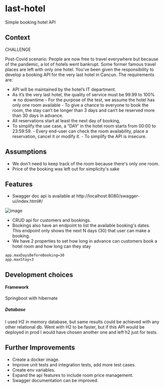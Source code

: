 # last-hotel
Simple booking hotel API

## Context
CHALLENGE 

Post-Covid scenario: 
People are now free to travel everywhere but because of the pandemic, a lot of hotels went  bankrupt. Some former famous travel places are left with only one hotel. You’ve been given the responsibility to develop a booking API for the very last hotel in Cancun. 
The requirements are: 
- API will be maintained by the hotel’s IT department. 
- As it’s the very last hotel, the quality of service must be 99.99 to 100% => no downtime - For the purpose of the test, we assume the hotel has only one room available - To give a chance to everyone to book the room, the stay can’t be longer than 3 days and  can’t be reserved more than 30 days in advance.  
- All reservations start at least the next day of booking, 
- To simplify the use case, a “DAY’ in the hotel room starts from 00:00 to 23:59:59. - Every end-user can check the room availability, place a reservation, cancel it or modify it. - To simplify the API is insecure. 


## Assumptions
- We don't need to keep track of the room because there's only one room.
- Price of the booking was left out for simplicity's sake

## Features
- Swagger doc api is available at http://localhost:8080/swagger-ui/index.html#/

![image](https://user-images.githubusercontent.com/5640204/170620298-74118e63-18df-4576-9d3f-354fe4874389.png)

- CRUD api for customers and bookings.
- Bookings also have an endpoint to list the available booking's dates. This endpoint only shows the next N days (30) that user can make a booking.
- We have 2 properties to set how long in advance can customers book a hotel room and how long can they stay 
```
app.maxDaysBeforeBooking=30
app.maxStay=3
```
## Development choices

#### Framework
Springboot with hibernate

##### Database
I used H2 in memory database, but same results could be achieved with any other relational db.
Went with H2 to be faster, but if this API would be deployed in prod I would have chosen another one and left h2 just for tests.

## Further Improvements

- Create a docker image.
- Improve unit tests and integration tests, add more test cases.
- Create env variables.
- Expand the api features to include room price management.
- Swagger documentation can be improved.



